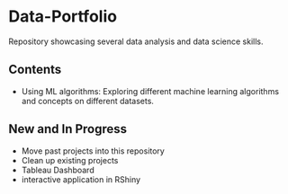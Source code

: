 # Data-Portfolio
Repository showcasing several data analysis and data science skills.

## Contents
 - Using ML algorithms: Exploring different machine learning algorithms and concepts on different datasets.

## New and In Progress
- Move past projects into this repository
- Clean up existing projects
- Tableau Dashboard
- interactive application in RShiny
